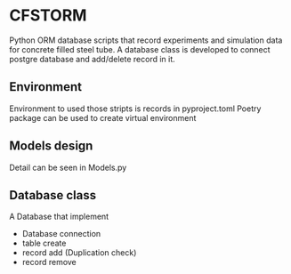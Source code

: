 # CFSTORM
Python ORM database scripts that record experiments and simulation data for concrete filled steel tube.
A database class is developed to connect postgre database and add/delete record in it. 

## Environment 
Environment to used those stripts is records in pyproject.toml
Poetry package can be used to create virtual environment 

## Models design 
Detail can be seen in Models.py 

## Database class 
A Database that implement 
- Database connection 
- table create 
- record add (Duplication check)
- record remove 
